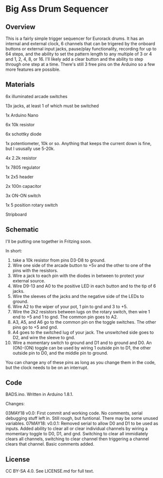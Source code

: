 # Big Ass Drum Sequencer

## Overview

This is a fairly simple trigger sequencer for Eurorack drums. It has an internal and external clock, 6 channels that can be trigered by the onboard buttons or external input jacks, pause/play functionality, recording for up to 64 steps, and the ability to set the pattern length to any multiple of 3 or 4 and 1, 2, 4, 8, or 16. I'll likely add a clear button and the ability to step through one step at a time. There's still 3 free pins on the Arduino so a few more features are possible.

## Materials

6x illuminated arcade switches

13x jacks, at least 1 of which must be switched

1x Arduino Nano

6x 10k resistor

6x schottky diode

1x potentiometer, 10k or so. Anything that keeps the current down is fine, but I ususally use 5-20k.

4x 2.2k resistor

1x 7805 regulator

1x 2x5 header

2x 100n capacitor

3x ON-ON switch

1x 5 position rotary switch

Stripboard

## Schematic
I'll be putting one together in Fritzing soon. 

In short: 
1. take a 10k resistor from pins D3-D8 to ground. 
2. Wire one side of the arcade button to +5v and the other to one of the pins with the resistors. 
3. Wire a jack to each pin with the diodes in between to protect your external source. 
4. Wire D9-13 and A0 to the positive LED in each button and to the tip of 6 jacks. 
5. Wire the sleeves of the jacks and the negative side of the LEDs to ground. 
6. Wire A2 to the wiper of your pot, 1 pin to gnd and 3 to +5. 
7. Wire the 2k2 resistors between lugs on the rotary switch, then wire 1 end to +5 and 1 to gnd. The common pin goes to A2. 
8. A3, A5, and A6 go to the common pin on the toggle switches. The other pins go to +5 and gnd. 
9. A4 goes to the switched lug of your jack. The unswitched side goes to D2, and wire the sleeve to gnd. 
9. Wire a momentary switch to ground and D1 and to ground and D0. An (ON)-(ON) toggle can be used by wiring 1 outside pin to D1, the other outside pin to D0, and the middle pin to ground. 

You can change any of these pins as long as you change them in the code, but the clock needs to be on an interrupt.

## Code

BADS.ino. Written in Arduino 1.8.1. 

Changes:

03MAY18 v0.0: First commit and working code. No comments, serial debugging stuff left in. Still rough, but funtional. There may be some unused variables.
07MAY18: v0.0.1: Removed serial to allow D0 and D1 to be used as inputs. Added ability to clear all or clear individual channels by wiring a momentary toggle to D0, D1, and gnd. Switching to clear all immidiately clears all channels, switching to clear channel then triggering a channel clears that channel. Basic comments added.

## License
CC BY-SA 4.0. See LICENSE.md for full text.